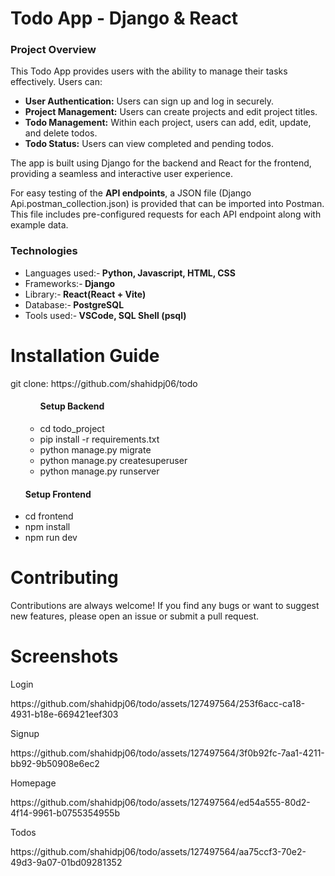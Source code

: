 <h1>Todo App - Django & React </h1>

<h3>Project Overview</h3>

  <p>This Todo App provides users with the ability to manage their tasks effectively. Users can:</p>
    <ul>
        <li><strong>User Authentication:</strong> Users can sign up and log in securely.</li>
        <li><strong>Project Management:</strong> Users can create projects and edit project titles.</li>
        <li><strong>Todo Management:</strong> Within each project, users can add, edit, update, and delete todos.</li>
        <li><strong>Todo Status:</strong> Users can view completed and pending todos.</li>
    </ul>

  <p>The app is built using Django for the backend and React for the frontend, providing a seamless and interactive user experience.</p>

  <p>For easy testing of the <strong>API endpoints</strong>, a JSON file (Django Api.postman_collection.json) is provided that can be imported into Postman. This file includes pre-configured requests for each API endpoint along with example data.</p>


  <h3>Technologies</h3>
  <ul>
        <li>Languages used:-<strong> Python, Javascript, HTML, CSS</strong></li>
        <li>Frameworks:-<strong> Django</strong></li>
        <li>Library:-<strong> React(React + Vite)</strong></li>
        <li>Database:-<strong> PostgreSQL</strong></li>
        <li>Tools used:-<strong> VSCode, SQL Shell (psql)</strong></li>
  </ul>

  <h1>Installation Guide</h1>
      <p>git clone: https://github.com/shahidpj06/todo</p>
    <ul>
    <ul>
      <h4>Setup Backend</h4>
      <li>cd todo_project</li>
      <li>pip install -r requirements.txt</li>
      <li>python manage.py migrate</li>
      <li>python manage.py createsuperuser</li>
      <li>python manage.py runserver</li>
    </ul>
      <h4>Setup Frontend</h4>
      <li>cd frontend</li>
      <li>npm install</li>
      <li>npm run dev</li>
    </ul>


  <h1>Contributing</h1>
    <p>Contributions are always welcome! If you find any bugs or want to suggest new features, please open an issue or submit a pull request.</p>

  <h1>Screenshots</h1>
  
  <p>Login</p>
  https://github.com/shahidpj06/todo/assets/127497564/253f6acc-ca18-4931-b18e-669421eef303
  
  
  <p>Signup</p>
  https://github.com/shahidpj06/todo/assets/127497564/3f0b92fc-7aa1-4211-bb92-9b50908e6ec2
  
  
  <p>Homepage</p>
  https://github.com/shahidpj06/todo/assets/127497564/ed54a555-80d2-4f14-9961-b0755354955b
  
  
  <p>Todos</p>
  https://github.com/shahidpj06/todo/assets/127497564/aa75ccf3-70e2-49d3-9a07-01bd09281352


    

  
  
  
